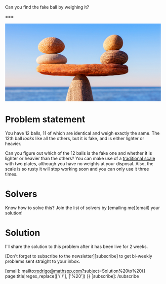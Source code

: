 Can you find the fake ball by weighing it?

===

![](thumbnail.png "Photo by AlSimonov on Getty Images.")

# Problem statement

You have 12 balls, 11 of which are identical and weigh exactly the same.
The 12th ball _looks_ like all the others, but it is fake, and is either lighter or heavier.

Can you figure out which of the 12 balls is the fake one and whether it is lighter or heavier than the others?
You can make use of a [traditional scale](https://en.wikipedia.org/wiki/Weighing_scale) with two plates,
although you have no weights at your disposal.
Also, the scale is so rusty it will stop working soon and you can only use it three times.


# Solvers

<!--
Congratulations to the ones that solved this problem correctly and, in particular, to the ones
who sent me their correct solutions:

 - David H., Taiwan;
-->

Know how to solve this?
Join the list of solvers by [emailing me][email] your solution!


# Solution

I'll share the solution to this problem after it has been live for 2 weeks.


[Don't forget to subscribe to the newsletter][subscribe] to get bi-weekly
problems sent straight to your inbox.

[email]: mailto:rodrigo@mathspp.com?subject=Solution%20to%20{{ page.title|regex_replace(['/ /'], ['%20']) }}
[subscribe]: /subscribe

